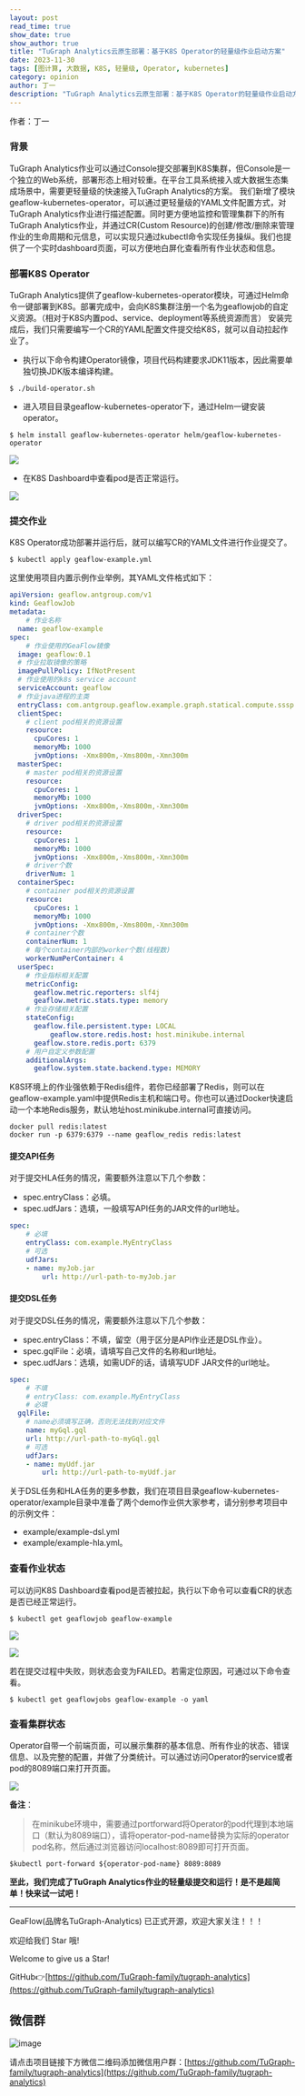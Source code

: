 ```yaml
---
layout: post
read_time: true
show_date: true
show_author: true
title: "TuGraph Analytics云原生部署：基于K8S Operator的轻量级作业启动方案"
date: 2023-11-30
tags: [图计算, 大数据, K8S, 轻量级, Operator, kubernetes]
category: opinion
author: 丁一
description: "TuGraph Analytics云原生部署：基于K8S Operator的轻量级作业启动方案"
---
```

作者：丁一

### 背景
TuGraph Analytics作业可以通过Console提交部署到K8S集群，但Console是一个独立的Web系统，部署形态上相对较重。在平台工具系统接入或大数据生态集成场景中，需要更轻量级的快速接入TuGraph Analytics的方案。
我们新增了模块geaflow-kubernetes-operator，可以通过更轻量级的YAML文件配置方式，对TuGraph Analytics作业进行描述配置。同时更方便地监控和管理集群下的所有TuGraph Analytics作业，并通过CR(Custom Resource)的创建/修改/删除来管理作业的生命周期和元信息，可以实现只通过kubectl命令实现任务操纵。我们也提供了一个实时dashboard页面，可以方便地白屏化查看所有作业状态和信息。

### 部署K8S Operator
TuGraph Analytics提供了geaflow-kubernetes-operator模块，可通过Helm命令一键部署到K8S。部署完成中，会向K8S集群注册一个名为geaflowjob的自定义资源。（相对于K8S内置pod、service、deployment等系统资源而言）
安装完成后，我们只需要编写一个CR的YAML配置文件提交给K8S，就可以自动拉起作业了。

* 执行以下命令构建Operator镜像，项目代码构建要求JDK11版本，因此需要单独切换JDK版本编译构建。
```shell
$ ./build-operator.sh
```

* 进入项目目录geaflow-kubernetes-operator下，通过Helm一键安装operator。

```shell
$ helm install geaflow-kubernetes-operator helm/geaflow-kubernetes-operator
```

![](https://pic1.zhimg.com/80/v2-f2eb3bb97a437df069d638b882cec1ab_1440w.png)

* 在K8S Dashboard中查看pod是否正常运行。

![](https://picx.zhimg.com/80/v2-034caab620e2b8c537585489fb881877_1440w.png)

### 提交作业

K8S Operator成功部署并运行后，就可以编写CR的YAML文件进行作业提交了。

```shell
$ kubectl apply geaflow-example.yml
```

这里使用项目内置示例作业举例，其YAML文件格式如下：

```yaml
apiVersion: geaflow.antgroup.com/v1
kind: GeaflowJob
metadata:
	# 作业名称
  name: geaflow-example
spec:
	# 作业使用的GeaFlow镜像
  image: geaflow:0.1
  # 作业拉取镜像的策略
  imagePullPolicy: IfNotPresent
  # 作业使用的k8s service account
  serviceAccount: geaflow
  # 作业java进程的主类
  entryClass: com.antgroup.geaflow.example.graph.statical.compute.sssp.SSSP
  clientSpec:
    # client pod相关的资源设置
    resource:
      cpuCores: 1
      memoryMb: 1000
      jvmOptions: -Xmx800m,-Xms800m,-Xmn300m
  masterSpec:
    # master pod相关的资源设置
    resource:
      cpuCores: 1
      memoryMb: 1000
      jvmOptions: -Xmx800m,-Xms800m,-Xmn300m
  driverSpec:
    # driver pod相关的资源设置
    resource:
      cpuCores: 1
      memoryMb: 1000
      jvmOptions: -Xmx800m,-Xms800m,-Xmn300m
    # driver个数
    driverNum: 1
  containerSpec:
    # container pod相关的资源设置
    resource:
      cpuCores: 1
      memoryMb: 1000
      jvmOptions: -Xmx800m,-Xms800m,-Xmn300m
    # container个数
    containerNum: 1
    # 每个container内部的worker个数(线程数)
    workerNumPerContainer: 4
  userSpec:
    # 作业指标相关配置
    metricConfig:
      geaflow.metric.reporters: slf4j
      geaflow.metric.stats.type: memory
    # 作业存储相关配置
    stateConfig:
      geaflow.file.persistent.type: LOCAL
		  geaflow.store.redis.host: host.minikube.internal
      geaflow.store.redis.port: 6379
    # 用户自定义参数配置
    additionalArgs:
      geaflow.system.state.backend.type: MEMORY
```

K8S环境上的作业强依赖于Redis组件，若你已经部署了Redis，则可以在geaflow-example.yaml中提供Redis主机和端口号。你也可以通过Docker快速启动一个本地Redis服务，默认地址host.minikube.internal可直接访问。

```shell
docker pull redis:latest
docker run -p 6379:6379 --name geaflow_redis redis:latest
```

#### 提交API任务

对于提交HLA任务的情况，需要额外注意以下几个参数：

- spec.entryClass：必填。
- spec.udfJars：选填，一般填写API任务的JAR文件的url地址。

```yaml
spec:
	# 必填
	entryClass: com.example.MyEntryClass
	# 可选
	udfJars: 
  	- name: myJob.jar
    	url: http://url-path-to-myJob.jar
```

#### 提交DSL任务

对于提交DSL任务的情况，需要额外注意以下几个参数：

- spec.entryClass：不填，留空（用于区分是API作业还是DSL作业）。
- spec.gqlFile：必填，请填写自己文件的名称和url地址。
- spec.udfJars：选填，如需UDF的话，请填写UDF JAR文件的url地址。

```yaml
spec:
	# 不填
	# entryClass: com.example.MyEntryClass
	# 必填
  gqlFile:
    # name必须填写正确，否则无法找到对应文件
    name: myGql.gql
    url: http://url-path-to-myGql.gql
	# 可选
	udfJars: 
  	- name: myUdf.jar
    	url: http://url-path-to-myUdf.jar
```

关于DSL任务和HLA任务的更多参数，我们在项目目录geaflow-kubernetes-operator/example目录中准备了两个demo作业供大家参考，请分别参考项目中的示例文件：

- example/example-dsl.yml
- example/example-hla.yml。


### 查看作业状态

可以访问K8S Dashboard查看pod是否被拉起，执行以下命令可以查看CR的状态是否已经正常运行。

```shell
$ kubectl get geaflowjob geaflow-example
```

![](https://pic1.zhimg.com/80/v2-7d7672e626ccc05609faa054f268a277_1440w.png)

![](https://pic1.zhimg.com/80/v2-e0b08c95899d015c341841a4cc40f82c_1440w.png)

若在提交过程中失败，则状态会变为FAILED。若需定位原因，可通过以下命令查看。

```shell
$ kubectl get geaflowjobs geaflow-example -o yaml
```

### 查看集群状态

Operator自带一个前端页面，可以展示集群的基本信息、所有作业的状态、错误信息、以及完整的配置，并做了分类统计。可以通过访问Operator的service或者pod的8089端口来打开页面。

![](https://pic1.zhimg.com/80/v2-1eb7dd2ed8f4959d1d7b744383168712_1440w.png)

**备注**：
> 在minikube环境中，需要通过portforward将Operator的pod代理到本地端口（默认为8089端口），请将operator-pod-name替换为实际的operator pod名称，然后通过浏览器访问localhost:8089即可打开页面。

```shell
$kubectl port-forward ${operator-pod-name} 8089:8089
```

**至此，我们完成了TuGraph Analytics作业的轻量级提交和运行！是不是超简单！快来试一试吧！**

------------------------

GeaFlow(品牌名TuGraph-Analytics) 已正式开源，欢迎大家关注！！！

欢迎给我们 Star 哦!

Welcome to give us a Star!

GitHub👉[https://github.com/TuGraph-family/tugraph-analytics](https://github.com/TuGraph-family/tugraph-analytics)

## 微信群
![image](../../../../assets/images/wechat.png)

请点击项目链接下方微信二维码添加微信用户群：[https://github.com/TuGraph-family/tugraph-analytics](https://github.com/TuGraph-family/tugraph-analytics)

